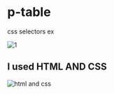 # p-table
css selectors ex

![1](https://user-images.githubusercontent.com/54937863/89412465-7089d900-d727-11ea-86e5-903cf5d98141.png)

## I used HTML AND CSS 
![html and css](https://user-images.githubusercontent.com/54937863/89419625-dbd8a880-d731-11ea-8c77-8410478fd0c4.jpg)
